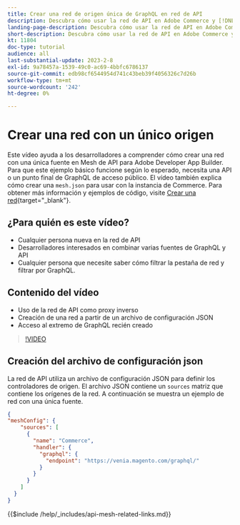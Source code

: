 ```yaml
---
title: Crear una red de origen única de GraphQL en red de API
description: Descubra cómo usar la red de API en Adobe Commerce y [!DNL Adobe App Builder]. Obtenga información sobre la creación de una red que tenga un origen.
landing-page-description: Descubra cómo usar la red de API en Adobe Commerce y [!DNL Adobe App Builder]. Obtenga información sobre la creación de una red que tenga un origen.
short-description: Descubra cómo usar la red de API en Adobe Commerce y [!DNL Adobe App Builder]. Obtenga información sobre la creación de una red que tenga un origen.
kt: 11804
doc-type: tutorial
audience: all
last-substantial-update: 2023-2-8
exl-id: 9a78457a-1539-49c0-ac69-4bbfc6786137
source-git-commit: edb98cf6544954d741c43beb39f4056326c7d26b
workflow-type: tm+mt
source-wordcount: '242'
ht-degree: 0%

---
```


# Crear una red con un único origen

Este vídeo ayuda a los desarrolladores a comprender cómo crear una red con una única fuente en Mesh de API para Adobe Developer App Builder. Para que este ejemplo básico funcione según lo esperado, necesita una API o un punto final de GraphQL de acceso público. El vídeo también explica cómo crear una `mesh.json` para usar con la instancia de Commerce. Para obtener más información y ejemplos de código, visite [Crear una red](https://developer.adobe.com/graphql-mesh-gateway/gateway/create-mesh/#create-a-mesh-1){target="_blank"}.

## ¿Para quién es este vídeo?

* Cualquier persona nueva en la red de API
* Desarrolladores interesados en combinar varias fuentes de GraphQL y API
* Cualquier persona que necesite saber cómo filtrar la pestaña de red y filtrar por GraphQL.

## Contenido del vídeo

* Uso de la red de API como proxy inverso
* Creación de una red a partir de un archivo de configuración JSON
* Acceso al extremo de GraphQL recién creado

>[!VIDEO](https://video.tv.adobe.com/v/3414124?quality=12&learn=on)

## Creación del archivo de configuración json

La red de API utiliza un archivo de configuración JSON para definir los controladores de origen. El archivo JSON contiene un `sources` matriz que contiene los orígenes de la red. A continuación se muestra un ejemplo de red con una única fuente.

```json
{
"meshConfig": {
    "sources": [
      {
        "name": "Commerce",
        "handler": {
          "graphql": {
            "endpoint": "https://venia.magento.com/graphql/"
          }
        }
      }
    ]
  }
}
```

{{$include /help/_includes/api-mesh-related-links.md}}
